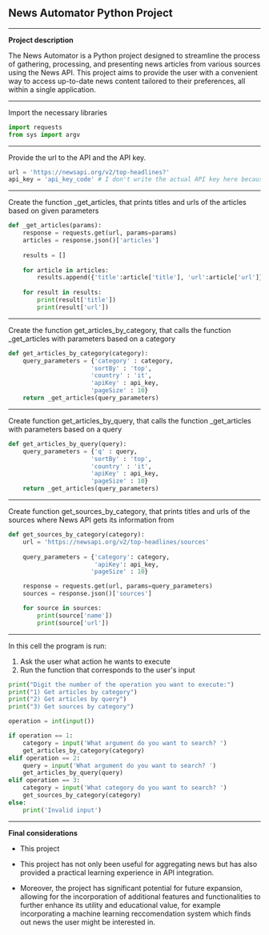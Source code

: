 ## News Automator Python Project

---

**Project description**

The News Automator is a Python project designed to streamline the process of gathering, processing, and presenting news articles from various sources using the News API. This project aims to provide the user with a convenient way to access up-to-date news content tailored to their preferences, all within a single application.

---

Import the necessary libraries

```python
import requests
from sys import argv
```
---

Provide the url to the API and the API key.

```python
url = 'https://newsapi.org/v2/top-headlines?'
api_key = 'api_key_code' # I don't write the actual API key here because it's connected to my accounts on newsapi.org
```
---

Create the function _get_articles, that prints titles and urls of the articles based on given parameters

```python
def _get_articles(params):
    response = requests.get(url, params=params)
    articles = response.json()['articles']
    
    results = []
    
    for article in articles:
        results.append({'title':article['title'], 'url':article['url']})
        
    for result in results:
        print(result['title'])
        print(result['url'])
```
---

Create the function get_articles_by_category, that calls the function _get_articles with parameters based on a category

```python
def get_articles_by_category(category):
    query_parameters = {'category' : category,
                       'sortBy' : 'top',
                       'country' : 'it',
                       'apiKey' : api_key,
                       'pageSize' : 10}
    return _get_articles(query_parameters)
```
---

Create function get_articles_by_query, that calls the function _get_articles with parameters based on a query

```python
def get_articles_by_query(query):
    query_parameters = {'q' : query,
                       'sortBy' : 'top',
                       'country' : 'it',
                       'apiKey' : api_key,
                       'pageSize' : 10}
    return _get_articles(query_parameters)
```
---

Create function get_sources_by_category, that prints titles and urls of the sources where News API gets its information from
```python
def get_sources_by_category(category):
    url = 'https://newsapi.org/v2/top-headlines/sources'
    
    query_parameters = {'category': category,
                        'apiKey': api_key,
                       'pageSize' : 10}

    response = requests.get(url, params=query_parameters)
    sources = response.json()['sources']

    for source in sources:
        print(source['name'])
        print(source['url'])
```
---

In this cell the program is run:
1. Ask the user what action he wants to execute
2. Run the function that corresponds to the user's input

```python
print("Digit the number of the operation you want to execute:")
print("1) Get articles by category")
print("2) Get articles by query")
print("3) Get sources by category")

operation = int(input())

if operation == 1:
    category = input('What argument do you want to search? ')
    get_articles_by_category(category)
elif operation == 2:
    query = input('What argument do you want to search? ')
    get_articles_by_query(query)
elif operation == 3:
    category = input('What category do you want to search? ')
    get_sources_by_category(category)
else:
    print('Invalid input')
```

---

**Final considerations**

* This project 

* This project has not only been useful for aggregating news but has also provided a practical learning experience in API integration.
* Moreover, the project has significant potential for future expansion, allowing for the incorporation of additional features and functionalities to further enhance its utility and educational value, for example incorporating a machine learning reccomendation system which finds out news the user might be interested in.
